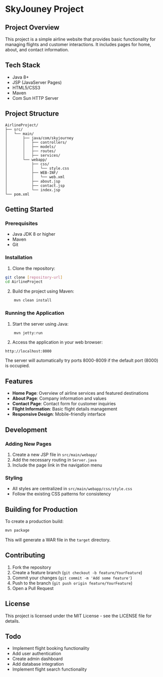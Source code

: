 # SkyJouney Project

## Project Overview

This project is a simple airline website that provides basic functionality for managing flights and customer interactions. It includes pages for home, about, and contact information.

## Tech Stack

- Java 8+
- JSP (JavaServer Pages)
- HTML5/CSS3
- Maven
- Com Sun HTTP Server

## Project Structure

```
AirlineProject/
├── src/
│   └── main/
│       ├── java/com/skyjourney
│       │   ├── controllers/
│       │   ├── models/
│       │   ├── routes/
│       │   ├── services/
│       └── webapp/
│           ├── css/
│           │   └── style.css
│           ├── WEB-INF/
│           │   └── web.xml
│           ├── about.jsp
│           ├── contact.jsp
│           └── index.jsp
└── pom.xml
```

## Getting Started

### Prerequisites

- Java JDK 8 or higher
- Maven
- Git

### Installation

1. Clone the repository:

```bash
git clone [repository-url]
cd AirlineProject
```

2. Build the project using Maven:

```bash
    mvn clean install
```

### Running the Application

1. Start the server using Java:

```bash
    mvn jetty:run
```

2. Access the application in your web browser:

```
http://localhost:8000
```

The server will automatically try ports 8000-8009 if the default port (8000) is occupied.

## Features

- **Home Page**: Overview of airline services and featured destinations
- **About Page**: Company information and values
- **Contact Page**: Contact form for customer inquiries
- **Flight Information**: Basic flight details management
- **Responsive Design**: Mobile-friendly interface

## Development

### Adding New Pages

1. Create a new JSP file in `src/main/webapp/`
2. Add the necessary routing in `Server.java`
3. Include the page link in the navigation menu

### Styling

- All styles are centralized in `src/main/webapp/css/style.css`
- Follow the existing CSS patterns for consistency

## Building for Production

To create a production build:

```bash
mvn package
```

This will generate a WAR file in the `target` directory.

## Contributing

1. Fork the repository
2. Create a feature branch (`git checkout -b feature/YourFeature`)
3. Commit your changes (`git commit -m 'Add some feature'`)
4. Push to the branch (`git push origin feature/YourFeature`)
5. Open a Pull Request

## License

This project is licensed under the MIT License - see the LICENSE file for details.

## Todo

- Implement flight booking functionality
- Add user authentication
- Create admin dashboard
- Add database integration
- Implement flight search functionality
